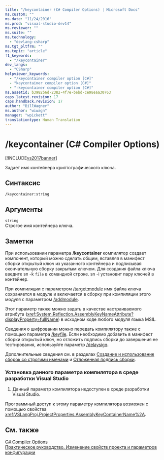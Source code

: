 ```yaml
---
title: "/keycontainer (C# Compiler Options) | Microsoft Docs"
ms.custom: ""
ms.date: "11/24/2016"
ms.prod: "visual-studio-dev14"
ms.reviewer: ""
ms.suite: ""
ms.technology: 
  - "devlang-csharp"
ms.tgt_pltfrm: ""
ms.topic: "article"
f1_keywords: 
  - "/keycontainer"
dev_langs: 
  - "CSharp"
helpviewer_keywords: 
  - "/keycontainer compiler option [C#]"
  - "keycontainer compiler option [C#]"
  - "-keycontainer compiler option [C#]"
ms.assetid: b3982b6d-2382-4f7e-bebd-ce98eaa30763
caps.latest.revision: 17
caps.handback.revision: 17
author: "BillWagner"
ms.author: "wiwagn"
manager: "wpickett"
translationtype: Human Translation
---
```

# /keycontainer (C# Compiler Options)
[!INCLUDE[vs2017banner](../../../csharp/includes/vs2017banner.md)]

Задает имя контейнера криптографического ключа.  
  
## Синтаксис  
  
```  
/keycontainer:string  
```  
  
## Аргументы  
 `string`  
 Строгое имя контейнера ключа.  
  
## Заметки  
 При использовании параметра **\/keycontainer** компилятор создает компонент, который можно сделать общим, вставляя в манифест сборки открытый ключ из указанного контейнера и подписывая окончательную сборку закрытым ключом.  Для создания файла ключа введите sn \-k `file` в командной строке. sn \-i установит пару ключей в контейнер.  
  
 При компиляции с параметром [\/target:module](../../../csharp/language-reference/compiler-options/target-module-compiler-option.md) имя файла ключа сохраняется в модуле и включается в сборку при компиляции этого модуля с параметром [\/addmodule](../../../csharp/language-reference/compiler-options/addmodule-compiler-option.md).  
  
 Этот параметр также можно задать в качестве настраиваемого атрибута \(<xref:System.Reflection.AssemblyKeyNameAttribute?displayProperty=fullName>\) в исходном коде любого модуля языка MSIL.  
  
 Сведения о шифровании можно передать компилятору также с помощью параметра [\/keyfile](../../../csharp/language-reference/compiler-options/keyfile-compiler-option.md).  Если необходимо добавить в манифест сборки открытый ключ, но отложить подпись сборки до завершения ее тестирования, используйте параметр [\/delaysign](../../../csharp/language-reference/compiler-options/delaysign-compiler-option.md).  
  
 Дополнительные сведения см. в разделах [Создание и использование сборок со строгими именами](../Topic/Creating%20and%20Using%20Strong-Named%20Assemblies.md) и [Отложенная подпись сборки](../Topic/Delay%20Signing%20an%20Assembly.md).  
  
### Установка данного параметра компилятора в среде разработки Visual Studio  
  
1.  Данный параметр компилятора недоступен в среде разработки Visual Studio.  
  
 Программный доступ к этому параметру компилятора возможен с помощью свойства <xref:VSLangProj.ProjectProperties.AssemblyKeyContainerName%2A>.  
  
## См. также  
 [C\# Compiler Options](../../../csharp/language-reference/compiler-options/index.md)   
 [Практическое руководство. Изменение свойств проекта и параметров конфигурации](http://msdn.microsoft.com/ru-ru/e7184bc5-2f2b-4b4f-aa9a-3ecfcbc48b67)